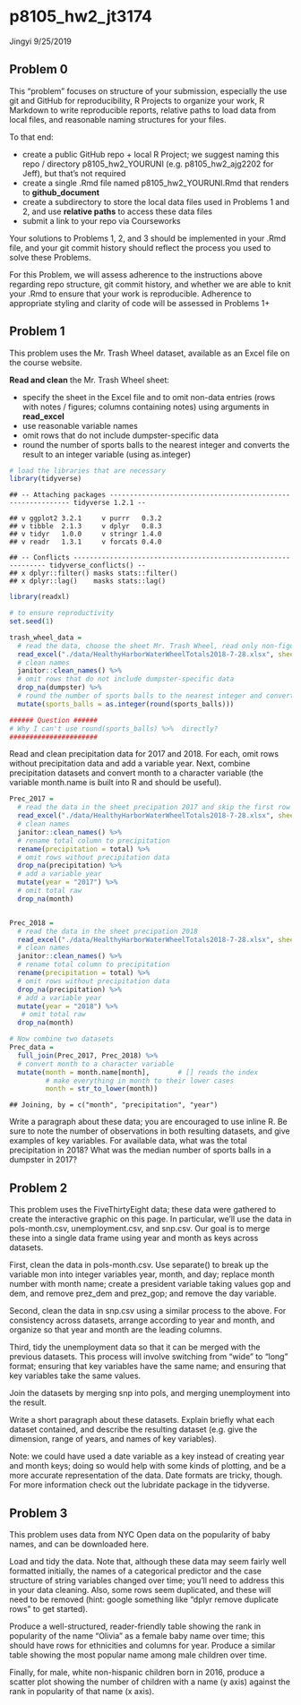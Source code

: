 p8105\_hw2\_jt3174
================
Jingyi
9/25/2019

## **Problem 0**

This “problem” focuses on structure of your submission, especially the
use git and GitHub for reproducibility, R Projects to organize your
work, R Markdown to write reproducible reports, relative paths to load
data from local files, and reasonable naming structures for your files.

To that end:

  - create a public GitHub repo + local R Project; we suggest naming
    this repo / directory p8105\_hw2\_YOURUNI (e.g. p8105\_hw2\_ajg2202
    for Jeff), but that’s not required
  - create a single .Rmd file named p8105\_hw2\_YOURUNI.Rmd that renders
    to **github\_document**
  - create a subdirectory to store the local data files used in Problems
    1 and 2, and use **relative paths** to access these data files
  - submit a link to your repo via Courseworks

Your solutions to Problems 1, 2, and 3 should be implemented in your
.Rmd file, and your git commit history should reflect the process you
used to solve these Problems.

For this Problem, we will assess adherence to the instructions above
regarding repo structure, git commit history, and whether we are able to
knit your .Rmd to ensure that your work is reproducible. Adherence to
appropriate styling and clarity of code will be assessed in Problems 1+

## **Problem 1**

This problem uses the Mr. Trash Wheel dataset, available as an Excel
file on the course website.

**Read and clean** the Mr. Trash Wheel sheet:

  - specify the sheet in the Excel file and to omit non-data entries
    (rows with notes / figures; columns containing notes) using
    arguments in **read\_excel**
  - use reasonable variable names
  - omit rows that do not include dumpster-specific data
  - round the number of sports balls to the nearest integer and converts
    the result to an integer variable (using as.integer)

<!-- end list -->

``` r
# load the libraries that are necessary
library(tidyverse)
```

    ## -- Attaching packages ------------------------------------------------------------ tidyverse 1.2.1 --

    ## v ggplot2 3.2.1     v purrr   0.3.2
    ## v tibble  2.1.3     v dplyr   0.8.3
    ## v tidyr   1.0.0     v stringr 1.4.0
    ## v readr   1.3.1     v forcats 0.4.0

    ## -- Conflicts --------------------------------------------------------------- tidyverse_conflicts() --
    ## x dplyr::filter() masks stats::filter()
    ## x dplyr::lag()    masks stats::lag()

``` r
library(readxl)

# to ensure reproductivity
set.seed(1)

trash_wheel_data = 
  # read the data, choose the sheet Mr. Trash Wheel, read only non-figure part, and get rid of notes as a column
  read_excel("./data/HealthyHarborWaterWheelTotals2018-7-28.xlsx", sheet = "Mr. Trash Wheel", range = "A2:N338") %>% 
  # clean names
  janitor::clean_names() %>% 
  # omit rows that do not include dumpster-specific data
  drop_na(dumpster) %>% 
  # round the number of sports balls to the nearest integer and converts the result to an integer variable (using as.integer)
  mutate(sports_balls = as.integer(round(sports_balls)))

###### Question ######
# Why I can't use round(sports_balls) %>%  directly?
######################
```

Read and clean precipitation data for 2017 and 2018. For each, omit rows
without precipitation data and add a variable year. Next, combine
precipitation datasets and convert month to a character variable (the
variable month.name is built into R and should be useful).

``` r
Prec_2017 = 
  # read the data in the sheet precipation 2017 and skip the first row
  read_excel("./data/HealthyHarborWaterWheelTotals2018-7-28.xlsx", sheet = "2017 Precipitation", skip = 1) %>% 
  # clean names
  janitor::clean_names() %>% 
  # rename total column to precipitation
  rename(precipitation = total) %>% 
  # omit rows without precipitation data
  drop_na(precipitation) %>% 
  # add a variable year
  mutate(year = "2017") %>% 
  # omit total raw
  drop_na(month)


Prec_2018 = 
  # read the data in the sheet precipation 2018
  read_excel("./data/HealthyHarborWaterWheelTotals2018-7-28.xlsx", sheet = "2018 Precipitation", skip = 1) %>% 
  # clean names
  janitor::clean_names() %>% 
  # rename total column to precipitation
  rename(precipitation = total) %>% 
  # omit rows without precipitation data
  drop_na(precipitation) %>% 
  # add a variable year
  mutate(year = "2018") %>% 
   # omit total raw
  drop_na(month)

# Now combine two datasets
Prec_data = 
  full_join(Prec_2017, Prec_2018) %>% 
  # convert month to a character variable
  mutate(month = month.name[month],       # [] reads the index
         # make everything in month to their lower cases
         month = str_to_lower(month))    
```

    ## Joining, by = c("month", "precipitation", "year")

Write a paragraph about these data; you are encouraged to use inline R.
Be sure to note the number of observations in both resulting datasets,
and give examples of key variables. For available data, what was the
total precipitation in 2018? What was the median number of sports balls
in a dumpster in 2017?

## **Problem 2**

This problem uses the FiveThirtyEight data; these data were gathered to
create the interactive graphic on this page. In particular, we’ll use
the data in pols-month.csv, unemployment.csv, and snp.csv. Our goal is
to merge these into a single data frame using year and month as keys
across datasets.

First, clean the data in pols-month.csv. Use separate() to break up the
variable mon into integer variables year, month, and day; replace month
number with month name; create a president variable taking values gop
and dem, and remove prez\_dem and prez\_gop; and remove the day
variable.

Second, clean the data in snp.csv using a similar process to the above.
For consistency across datasets, arrange according to year and month,
and organize so that year and month are the leading columns.

Third, tidy the unemployment data so that it can be merged with the
previous datasets. This process will involve switching from “wide” to
“long” format; ensuring that key variables have the same name; and
ensuring that key variables take the same values.

Join the datasets by merging snp into pols, and merging unemployment
into the result.

Write a short paragraph about these datasets. Explain briefly what each
dataset contained, and describe the resulting dataset (e.g. give the
dimension, range of years, and names of key variables).

Note: we could have used a date variable as a key instead of creating
year and month keys; doing so would help with some kinds of plotting,
and be a more accurate representation of the data. Date formats are
tricky, though. For more information check out the lubridate package in
the tidyverse.

## **Problem 3**

This problem uses data from NYC Open data on the popularity of baby
names, and can be downloaded here.

Load and tidy the data. Note that, although these data may seem fairly
well formatted initially, the names of a categorical predictor and the
case structure of string variables changed over time; you’ll need to
address this in your data cleaning. Also, some rows seem duplicated, and
these will need to be removed (hint: google something like “dplyr remove
duplicate rows” to get started).

Produce a well-structured, reader-friendly table showing the rank in
popularity of the name “Olivia” as a female baby name over time; this
should have rows for ethnicities and columns for year. Produce a similar
table showing the most popular name among male children over time.

Finally, for male, white non-hispanic children born in 2016, produce a
scatter plot showing the number of children with a name (y axis) against
the rank in popularity of that name (x axis).
